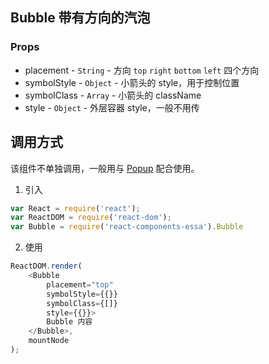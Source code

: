 ## Bubble 带有方向的汽泡

### Props
+ placement - `String` - 方向 `top` `right` `bottom` `left` 四个方向
+ symbolStyle - `Object` - 小箭头的 style，用于控制位置
+ symbolClass - `Array` - 小箭头的 className
+ style - `Object` - 外层容器 style，一般不用传

## 调用方式
该组件不单独调用，一般用与 [Popup](./docs.html) 配合使用。

1. 引入
```JavaScript
var React = require('react');
var ReactDOM = require('react-dom');
var Bubble = require('react-components-essa').Bubble
```

2. 使用
```JavaScript
ReactDOM.render(
    <Bubble 
        placement="top"
        symbolStyle={{}}
        symbolClass={[]}
        style={{}}>
        Bubble 内容
    </Bubble>,
    mountNode
);
```